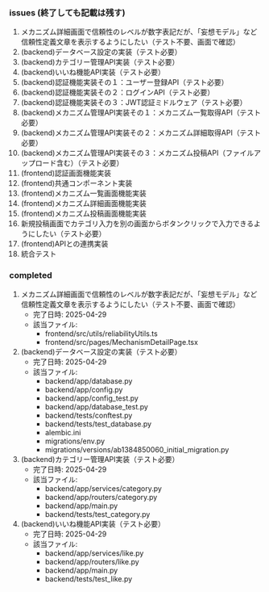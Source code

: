 
### issues (終了しても記載は残す)
1. メカニズム詳細画面で信頼性のレベルが数字表記だが、「妄想モデル」など信頼性定義文章を表示するようにしたい（テスト不要、画面で確認）
2. (backend)データベース設定の実装（テスト必要）
3. (backend)カテゴリー管理API実装（テスト必要）
4. (backend)いいね機能API実装（テスト必要）
5. (backend)認証機能実装その１：ユーザー登録API（テスト必要）
6. (backend)認証機能実装その２：ログインAPI（テスト必要）
7. (backend)認証機能実装その３：JWT認証ミドルウェア（テスト必要）
8. (backend)メカニズム管理API実装その１：メカニズム一覧取得API（テスト必要）
9. (backend)メカニズム管理API実装その２：メカニズム詳細取得API（テスト必要）
10. (backend)メカニズム管理API実装その３：メカニズム投稿API（ファイルアップロード含む）（テスト必要）
11. (frontend)認証画面機能実装
12. (frontend)共通コンポーネント実装
13. (frontend)メカニズム一覧画面機能実装
14. (frontend)メカニズム詳細画面機能実装
15. (frontend)メカニズム投稿画面機能実装
16. 新規投稿画面でカテゴリ入力を別の画面からボタンクリックで入力できるようにしたい（テスト必要）
17. (frontend)APIとの連携実装
18. 統合テスト

### completed
1. メカニズム詳細画面で信頼性のレベルが数字表記だが、「妄想モデル」など信頼性定義文章を表示するようにしたい（テスト不要、画面で確認）
   - 完了日時: 2025-04-29
   - 該当ファイル: 
     - frontend/src/utils/reliabilityUtils.ts
     - frontend/src/pages/MechanismDetailPage.tsx
2. (backend)データベース設定の実装（テスト必要）
   - 完了日時: 2025-04-29
   - 該当ファイル:
     - backend/app/database.py
     - backend/app/config.py
     - backend/app/config_test.py
     - backend/app/database_test.py
     - backend/tests/conftest.py
     - backend/tests/test_database.py
     - alembic.ini
     - migrations/env.py
     - migrations/versions/ab1384850060_initial_migration.py
3. (backend)カテゴリー管理API実装（テスト必要）
   - 完了日時: 2025-04-29
   - 該当ファイル:
     - backend/app/services/category.py
     - backend/app/routers/category.py
     - backend/app/main.py
     - backend/tests/test_category.py
4. (backend)いいね機能API実装（テスト必要）
   - 完了日時: 2025-04-29
   - 該当ファイル:
     - backend/app/services/like.py
     - backend/app/routers/like.py
     - backend/app/main.py
     - backend/tests/test_like.py
